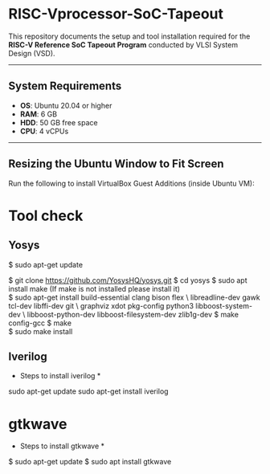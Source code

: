 # RISC-Vprocessor-SoC-Tapeout

This repository documents the setup and tool installation required for the **RISC-V Reference SoC Tapeout Program** conducted by VLSI System Design (VSD).  

---

## System Requirements
- **OS**: Ubuntu 20.04 or higher  
- **RAM**: 6 GB  
- **HDD**: 50 GB free space  
- **CPU**: 4 vCPUs  

---

## Resizing the Ubuntu Window to Fit Screen
Run the following to install VirtualBox Guest Additions (inside Ubuntu VM):

# Tool check 

## Yosys 
$ sudo apt-get update 

$ git clone https://github.com/YosysHQ/yosys.git 
$ cd yosys 
$ sudo apt install make (If make is not installed please install it)  
$ sudo apt-get install build-essential clang bison flex \ 
libreadline-dev gawk tcl-dev libffi-dev git \ 
graphviz xdot pkg-config python3 libboost-system-dev \ 
libboost-python-dev libboost-filesystem-dev zlib1g-dev 
$ make config-gcc 
$ make  
$ sudo make install 

## Iverilog 
* Steps to install iverilog *
  
sudo apt-get update 
sudo apt-get install iverilog

# gtkwave 
* Steps to install gtkwave *
  
$ sudo apt-get update 
$ sudo apt install gtkwave 

